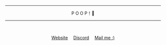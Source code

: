 <div align="center">
  <hr/>
  <p>P O O P！💩</p>
  <hr/>
  <p>&#917567<p/>
  <a href="https://liqht.dev";  target="website">Website<a/>　
  <a href="https://discord.gg/GYhP4Fd7Av";  target="discord">Discord<a/>　
  <a href="mailto:contact@liqht.me?subject=Contact%20via%20github.";  target="Mail">Mail me :)<a/>
</div>
